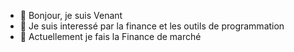 - 👋 Bonjour, je suis Venant
- 👀 Je suis interessé par la finance et les outils de programmation
- 🌱 Actuellement je fais la Finance de marché


<!---
Venant4/Venant4 is a ✨ special ✨ repository because its `README.md` (this file) appears on your GitHub profile.
You can click the Preview link to take a look at your changes.
--->
